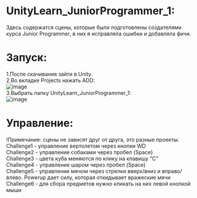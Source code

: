 # UnityLearn_JuniorProgrammer_1:
Здесь содержатся сцены, которые были подготовлены создателями курса Junior Programmer, в них я исправляла ошибки и добавляла фичи.  
# Запуск:
1.После скачивания зайти в Unity.  
2.Во вкладке Projects нажать ADD:  
![image](https://user-images.githubusercontent.com/92053203/148236892-5b09d20b-4791-44db-aa30-f9d1d0625819.png)  
3.Выбрать папку UnityLearn_JuniorProgrammer_1:  
![image](https://user-images.githubusercontent.com/92053203/148237503-4a9cd0a4-28b8-4415-be62-655f8883792a.png)  
# Управление:
!Примечание: сцены не зависят друг от друга, это разные проекты.    
 Challenge1 - управление вертолетом через кнопки WD  
 Challenge2 - управление собаками через пробел (Space)  
 Challenge3 - цвета куба меняются по клику на клавишу "C"  
 Challenge4 - управление шаром через пробел (Space)  
 Challenge5 - управление мячом через стрелки вверх/вниз и вправо/влево. Powerup дает силу, которая откидывает вражеские мячи  
 Challenge6 - для сбора предметов нужно кликать на них левой кнопкой мыши  
